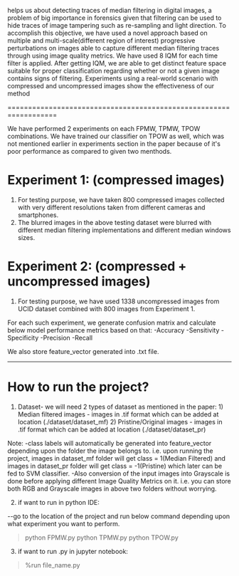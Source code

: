helps us about detecting traces of median filtering in digital images, a problem of big importance in forensics given that filtering can be used to hide traces of image tampering such as re-sampling and light direction. To accomplish this objective, we have used a novel approach based on multiple and multi-scale(different region of interest) progressive perturbations on images able to capture different median filtering traces through using image quality metrics. We have used 8 IQM for each time filter is applied. After getting IQM, we are able to get distinct feature space suitable for proper classification regarding whether or not a given image contains signs of filtering. Experiments using a real-world scenario with compressed and uncompressed images show the effectiveness of our method

==================================================================

We have performed 2 experiments on each FPMW, TPMW, TPOW combinations. We have trained our classifier on TPOW as well, which was not mentioned earlier in experiments section in the paper 
because of it's poor performance as compared to given two menthods.

# Experiment 1: (compressed images)
1) For testing purpose, we have taken 800 compressed images collected with very different resolutions taken from different cameras and smartphones.
2) The blurred images in the above testing dataset were blurred with different median filtering implementations and different median windows sizes.

# Experiment 2: (compressed + uncompressed images)
1) For testing purpose, we have used 1338 uncompressed images from UCID dataset combined with 800 images from Experiment 1.

For each such experiment, we generate confusion matrix and calculate below model performance metrics based on that:
-Accuracy
-Sensitivity
-Specificity
-Precision
-Recall

We also store feature_vector generated into .txt file.

------------------------------------------------------------------

# How to run the project?

1. Dataset- 
		we will need 2 types of dataset as mentioned in the paper:
			1) Median filtered images - images in .tif format which can be added at location (./dataset/dataset_mf)
			2) Pristine/Original images - images in .tif format which can be added at location (./dataset/dataset_pr)

Note:
-class labels will automatically be generated into feature_vector depending upon the folder the image belongs to. i.e. upon running the project, images in dataset_mf folder will get class = 1(Median Filtered) and images in dataset_pr folder will get class = -1(Pristine) which later can be fed to SVM classifier.
-Also conversion of the input images into Grayscale is done before applying different Image Quality Metrics on it. i.e. you can store both RGB and Grayscale images in above two folders without worrying.

2. if want to run in python IDE:

--go to the location of the project and run below command depending upon what experiment you want to perform.
> python FPMW.py
> python TPMW.py
> python TPOW.py


3. if want to run .py in jupyter notebook:

> %run file_name.py
